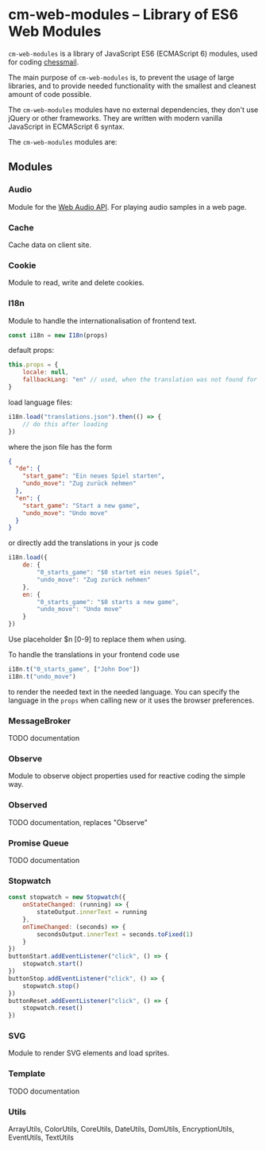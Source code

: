 # cm-web-modules – Library of ES6 Web Modules

`cm-web-modules` is a library of JavaScript ES6 (ECMAScript 6) modules, used for coding [chessmail](http://www.chessmail.eu).

The main purpose of `cm-web-modules` is, to prevent the usage of large libraries, and to provide needed functionality with the smallest and cleanest amount of code possible.

The `cm-web-modules` modules have no external dependencies, they don't use jQuery or other frameworks. They are written with modern vanilla JavaScript in ECMAScript 6 syntax.

The `cm-web-modules` modules are:

## Modules

### Audio

Module for the [Web Audio API](https://developer.mozilla.org/de/docs/Web/API/Web_Audio_API). For playing audio samples in a web page.

### Cache

Cache data on client site.

### Cookie

Module to read, write and delete cookies.

### I18n

Module to handle the internationalisation of frontend text.

```js
const i18n = new I18n(props)
```

default props:

```js
this.props = {
    locale: null,
    fallbackLang: "en" // used, when the translation was not found for locale
}
```

load language files:

```js
i18n.load("translations.json").then(() => {
    // do this after loading
})
```

where the json file has the form

```json
{
  "de": {
    "start_game": "Ein neues Spiel starten",
    "undo_move": "Zug zurück nehmen"
  },
  "en": {
    "start_game": "Start a new game",
    "undo_move": "Undo move"
  }
}
```

or directly add the translations in your js code

```js
i18n.load({
    de: {
        "0_starts_game": "$0 startet ein neues Spiel",
        "undo_move": "Zug zurück nehmen"
    },
    en: {
        "0_starts_game": "$0 starts a new game",
        "undo_move": "Undo move"
    }
})
```

Use placeholder $n [0-9] to replace them when using.  

To handle the translations in your frontend code use

```js
i18n.t("0_starts_game", ["John Doe"])
i18n.t("undo_move")
```
to render the needed text in the needed language. You can specify
the language in the `props` when calling new or it uses the browser
preferences.

### MessageBroker

TODO documentation

### Observe

Module to observe object properties used for reactive coding the simple way.

### Observed

TODO documentation, replaces "Observe"

### Promise Queue

TODO documentation

### Stopwatch

```js
const stopwatch = new Stopwatch({
    onStateChanged: (running) => {
        stateOutput.innerText = running
    },
    onTimeChanged: (seconds) => {
        secondsOutput.innerText = seconds.toFixed(1)
    }
})
buttonStart.addEventListener("click", () => {
    stopwatch.start()
})
buttonStop.addEventListener("click", () => {
    stopwatch.stop()
})
buttonReset.addEventListener("click", () => {
    stopwatch.reset()
})
```

### SVG

Module to render SVG elements and load sprites.

### Template

TODO documentation

### Utils

ArrayUtils, ColorUtils, CoreUtils, DateUtils, DomUtils, EncryptionUtils,
EventUtils, TextUtils
